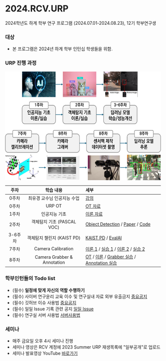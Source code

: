 # 2024.RCV.URP
2024학년도 하계 학부 연구 프로그램 (2024.07.01-2024.08.23), 12기 학부연구생

### 대상
- 본 프로그램은 2024년 하계 학부 인턴십 학생들을 위함.

### URP 진행 과정
<p align="left">
<img src="https://github.com/sejong-rcv/2024.RCV.URP/blob/main/0%EC%A3%BC%EC%B0%A8(OT)/urp.png?raw=true" width="600px" height="350px">
</p>

| 주차 | 학습 내용 | 세부 |
|:--:|:----:|:---|
| 0주차 | 최유경 교수님 인공지능 수업 | [강의](https://www.youtube.com/watch?v=J6hiz5zfDC0&list=PL1xKqHsVFgvk8nB5kJ3N0fFt3etudUBWt) |
| 0주차 | URP OT | [OT 자료](https://github.com/sejong-rcv/2024.RCV.URP/blob/main/0%EC%A3%BC%EC%B0%A8(OT)/2024_Summer_URP_OT.pdf)|
| 1주차 | 인공지능 기초 | [이론 자료](https://github.com/sejong-rcv/2024.RCV.URP/blob/main/1%EC%A3%BC%EC%B0%A8(%EC%9D%B8%EA%B3%B5%EC%A7%80%EB%8A%A5%20%EC%9D%B4%EB%A1%A0%EC%8B%A4%EC%8A%B5)/%5BURP%5D%5B1%EC%A3%BC%EC%B0%A8%5D%EC%9D%B8%EA%B3%B5%EC%A7%80%EB%8A%A5%EA%B8%B0%EC%B4%88.pdf) |
| 2주차 | 객체탐지 기초 (PASCAL VOC) | [Object Detection](https://github.com/sejong-rcv/2024.RCV.URP/blob/main/2%EC%A3%BC%EC%B0%A8(%EA%B0%9D%EC%B2%B4%ED%83%90%EC%A7%80%20%EA%B8%B0%EC%B4%88)/2024-Summer_detection.pdf) / [Paper](https://arxiv.org/abs/1512.02325) / [Code](https://github.com/sgrvinod/a-PyTorch-Tutorial-to-Object-Detection)
| 3-6주차 | 객체탐지 챌린지 (KAIST PD) | [KAIST PD](https://github.com/sejong-rcv/2024.RCV.URP/tree/main/3-6%EC%A3%BC%EC%B0%A8(%EA%B0%9D%EC%B2%B4%ED%83%90%EC%A7%80%20%EC%B1%8C%EB%A6%B0%EC%A7%80)) / [EvalAI](https://eval.ai/web/challenges/challenge-page/2343/overview) |
| 7주차 | Camera Calibration | [이론 1](7주차/Calibration_1st/Calibration_v2_1.pdf) / [실습 1](7주차/Calibration_1st/example_v2.py) / [이론 2](7주차/Calibration_2nd/Calibration_v2_2.pdf) / [실습 2](7주차/Calibration_2nd/Calibration_2nd_실습.pdf)
| 8주차 | Camera Grabber & Annotation | [OT](https://github.com/sejong-rcv/2023.URP.Summer/blob/main/8%EC%A3%BC%EC%B0%A8/Readme.md) / [이론](https://github.com/sejong-rcv/2023.URP.Summer/tree/main/8%EC%A3%BC%EC%B0%A8/Seminar) / [Grabber 실습](https://github.com/sejong-rcv/2023.URP.Summer/tree/main/8%EC%A3%BC%EC%B0%A8/code) / [Annotation 실습](https://github.com/sejong-rcv/2023.URP.Summer/tree/main/8%EC%A3%BC%EC%B0%A8/annotation) |


###  학부인턴들의 Todo list
- (필수) **일정에 맞게 자신의 역할 수행하기**
- (필수) 사이버 연구윤리 교육 이수 및 연구실내 자료 외부 유출금지 [중요공지](https://github.com/sejong-rcv/2023.URP.Summer/issues/1)
- (필수) 깃허브 이슈 사용법 [중요공지](https://github.com/sejong-rcv/2023.URP.Summer/issues/2)
- (필수) 일일 Issue 기록 관련 공지 [일일 Issue](https://github.com/sejong-rcv/2023.URP.Summer/issues/3)
- (필수) 연구실 서버 사용법 [서버사용법](2주차/[2023.Summer.URP]서버사용메뉴얼.pdf)


### 세미나
- 매주 금요일 오후 4시 세미나 진행
- 세미나 영상은 RCV 계정에 2023 Summer URP 재생목록에 "일부공개"로 업로드
- 세미나 발표영상 YouTube [바로가기](https://www.youtube.com/playlist?list=PLa8kMie0Pc0uqZd1mfFNmfkdVVHQYP9Tu)

